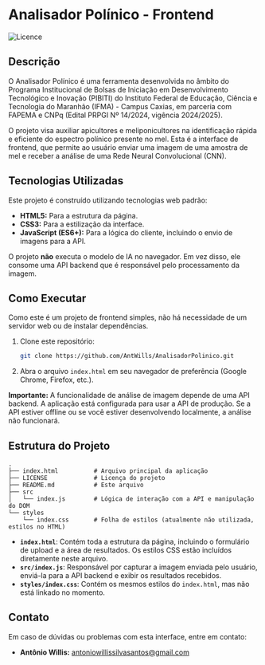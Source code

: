 # Analisador Polínico - Frontend

![Licence](https://img.shields.io/badge/license-%20%20GNU%20GPLv3%20-green?style=plastic)

## Descrição

O Analisador Polínico é uma ferramenta desenvolvida no âmbito do Programa Institucional de Bolsas de Iniciação em Desenvolvimento Tecnológico e Inovação (PIBITI) do Instituto Federal de Educação, Ciência e Tecnologia do Maranhão (IFMA) - Campus Caxias, em parceria com FAPEMA e CNPq (Edital PRPGI Nº 14/2024, vigência 2024/2025).

O projeto visa auxiliar apicultores e meliponicultores na identificação rápida e eficiente do espectro polínico presente no mel. Esta é a interface de frontend, que permite ao usuário enviar uma imagem de uma amostra de mel e receber a análise de uma Rede Neural Convolucional (CNN).

## Tecnologias Utilizadas

Este projeto é construído utilizando tecnologias web padrão:

-   **HTML5:** Para a estrutura da página.
-   **CSS3:** Para a estilização da interface.
-   **JavaScript (ES6+):** Para a lógica do cliente, incluindo o envio de imagens para a API.

O projeto **não** executa o modelo de IA no navegador. Em vez disso, ele consome uma API backend que é responsável pelo processamento da imagem.

## Como Executar

Como este é um projeto de frontend simples, não há necessidade de um servidor web ou de instalar dependências.

1.  Clone este repositório:
    ```bash
    git clone https://github.com/AntWills/AnalisadorPolinico.git
    ```
2.  Abra o arquivo `index.html` em seu navegador de preferência (Google Chrome, Firefox, etc.).

**Importante:** A funcionalidade de análise de imagem depende de uma API backend. A aplicação está configurada para usar a API de produção. Se a API estiver offline ou se você estiver desenvolvendo localmente, a análise não funcionará.

## Estrutura do Projeto

```
.
├── index.html          # Arquivo principal da aplicação
├── LICENSE             # Licença do projeto
├── README.md           # Este arquivo
├── src
│   └── index.js        # Lógica de interação com a API e manipulação do DOM
└── styles
    └── index.css       # Folha de estilos (atualmente não utilizada, estilos no HTML)
```

-   **`index.html`**: Contém toda a estrutura da página, incluindo o formulário de upload e a área de resultados. Os estilos CSS estão incluídos diretamente neste arquivo.
-   **`src/index.js`**: Responsável por capturar a imagem enviada pelo usuário, enviá-la para a API backend e exibir os resultados recebidos.
-   **`styles/index.css`**: Contém os mesmos estilos do `index.html`, mas não está linkado no momento.

## Contato

Em caso de dúvidas ou problemas com esta interface, entre em contato:

-   **Antônio Willis:** [antoniowillissilvasantos@gmail.com](mailto:antoniowillissilvasantos@gmail.com)

